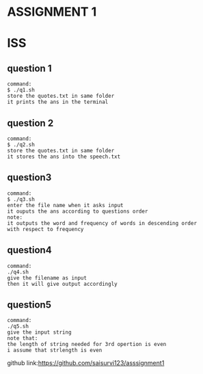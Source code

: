 # ASSIGNMENT 1
# ISS

## question 1
    command:
    $ ./q1.sh
    store the quotes.txt in same folder
    it prints the ans in the terminal
    
## question 2
    command:
    $ ./q2.sh
    store the quotes.txt in same folder
    it stores the ans into the speech.txt
   
    
## question3

    command:
    $ ./q3.sh
    enter the file name when it asks input 
    it ouputs the ans according to questions order
    note: 
    it outputs the word and frequency of words in descending order 
    with respect to frequency

    
## question4

    command:
    ./q4.sh
    give the filename as input
    then it will give output accordingly


## question5
    command:
    ./q5.sh
    give the input string
    note that:
    the length of string needed for 3rd opertion is even
    i assume that strlength is even


github link:https://github.com/saisurvi123/asssignment1


